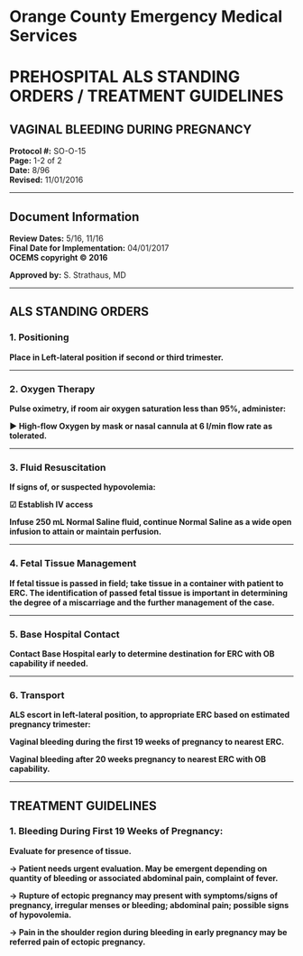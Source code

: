 # Orange County Emergency Medical Services
# PREHOSPITAL ALS STANDING ORDERS / TREATMENT GUIDELINES
## VAGINAL BLEEDING DURING PREGNANCY

**Protocol #:** SO-O-15  
**Page:** 1-2 of 2  
**Date:** 8/96  
**Revised:** 11/01/2016

---

## Document Information

**Review Dates:** 5/16, 11/16  
**Final Date for Implementation:** 04/01/2017  
**OCEMS copyright © 2016**

**Approved by:** S. Strathaus, MD

---

## ALS STANDING ORDERS

### 1. Positioning

**Place in Left-lateral position if second or third trimester.**

---

### 2. Oxygen Therapy

**Pulse oximetry, if room air oxygen saturation less than 95%, administer:**

**► High-flow Oxygen by mask or nasal cannula at 6 l/min flow rate as tolerated.**

---

### 3. Fluid Resuscitation

**If signs of, or suspected hypovolemia:**

**☑ Establish IV access**

**Infuse 250 mL Normal Saline fluid, continue Normal Saline as a wide open infusion to attain or maintain perfusion.**

---

### 4. Fetal Tissue Management

**If fetal tissue is passed in field; take tissue in a container with patient to ERC. The identification of passed fetal tissue is important in determining the degree of a miscarriage and the further management of the case.**

---

### 5. Base Hospital Contact

**Contact Base Hospital early to determine destination for ERC with OB capability if needed.**

---

### 6. Transport

**ALS escort in left-lateral position, to appropriate ERC based on estimated pregnancy trimester:**

**Vaginal bleeding during the first 19 weeks of pregnancy to nearest ERC.**

**Vaginal bleeding after 20 weeks pregnancy to nearest ERC with OB capability.**

---

## TREATMENT GUIDELINES

### 1. Bleeding During First 19 Weeks of Pregnancy:

**Evaluate for presence of tissue.**

**→ Patient needs urgent evaluation. May be emergent depending on quantity of bleeding or associated abdominal pain, complaint of fever.**

**→ Rupture of ectopic pregnancy may present with symptoms/signs of pregnancy, irregular menses or bleeding; abdominal pain; possible signs of hypovolemia.**

**→ Pain in the shoulder region during bleeding in early pregnancy may be referred pain of ectopic pregnancy.**

